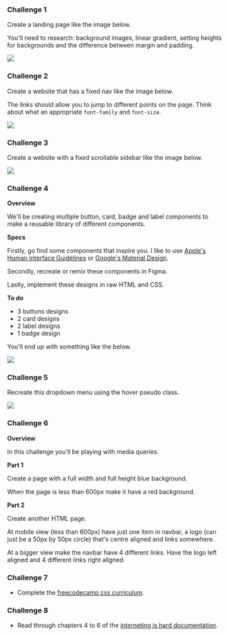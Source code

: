 ### Challenge 1

Create a landing page like the image below.

You'll need to research: background images, linear gradient, setting heights for backgrounds and the difference between margin and padding.

![](https://dl.dropboxusercontent.com/s/b0itdvgc0bobuv3/landing-page.png?dl=0)

### Challenge 2

Create a website that has a fixed nav like the image below. 

The links should allow you to jump to different points on the page. Think about what an appropriate `font-family` and `font-size`.

![](https://dl.dropboxusercontent.com/s/ex8s0rroexvub90/fixed-navbar.png?dl=0)

### Challenge 3

Create a website with a fixed scrollable sidebar like the image below.

![](https://dl.dropboxusercontent.com/s/d95wn114bgkcfng/fixed-sidebar.png?dl=0)

### Challenge 4

**Overview**

We'll be creating multiple button, card, badge and label components to make a reusable library of different components.

**Specs**

Firstly, go find some components that inspire you. I like to use [Apple's Human Interface Guidelines](https://developer.apple.com/design/human-interface-guidelines/) or [Google's Material Design](https://material.io/design/).  

Secondly, recreate or remix these components in Figma.

Lastly, implement these designs in raw HTML and CSS.

**To do**
- 3 buttons designs
- 2 card designs
- 2 label designs
- 1 badge design 

You'll end up with something like the below.

![](https://dl.dropboxusercontent.com/s/rs4co9uk1a6drlr/components.png?dl=0)

### Challenge 5

Recreate this dropdown menu using the hover pseudo class.

![](https://media.giphy.com/media/bkhMA1ulLgR2u6BNQv/giphy.gif)

### Challenge 6

**Overview**

In this challenge you'll be playing with media queries.

**Part 1**

Create a page with a full width and full height blue background.

When the page is less than 600px make it have a red background.

**Part 2**

Create another HTML page.

At mobile view (less than 600px) have just one item in navbar, a logo (can just be a 50px by 50px circle) that's centre aligned and links somewhere.

At a bigger view make the navbar have 4 different links. Have the logo left aligned and 4 different links right aligned.

### Challenge 7
- Complete the [freecodecamp css curriculum](https://learn.freecodecamp.org/responsive-web-design/basic-css).

### Challenge 8
- Read through chapters 4 to 6 of the [interneting is hard documentation](https://internetingishard.com).